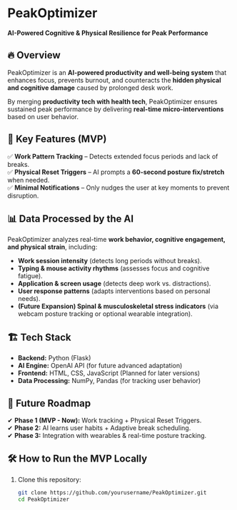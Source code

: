 # PeakOptimizer  
**AI-Powered Cognitive & Physical Resilience for Peak Performance**  

## 🔥 Overview  
PeakOptimizer is an **AI-powered productivity and well-being system** that enhances focus, prevents burnout, and counteracts the **hidden physical and cognitive damage** caused by prolonged desk work.  

By merging **productivity tech with health tech**, PeakOptimizer ensures sustained peak performance by delivering **real-time micro-interventions** based on user behavior.  

## 🚀 Key Features (MVP)  
✅ **Work Pattern Tracking** – Detects extended focus periods and lack of breaks.  
✅ **Physical Reset Triggers** – AI prompts a **60-second posture fix/stretch** when needed.  
✅ **Minimal Notifications** – Only nudges the user at key moments to prevent disruption.  

## 📊 Data Processed by the AI  
PeakOptimizer analyzes real-time **work behavior, cognitive engagement, and physical strain**, including:  
- **Work session intensity** (detects long periods without breaks).  
- **Typing & mouse activity rhythms** (assesses focus and cognitive fatigue).  
- **Application & screen usage** (detects deep work vs. distractions).  
- **User response patterns** (adapts interventions based on personal needs).  
- **(Future Expansion) Spinal & musculoskeletal stress indicators** (via webcam posture tracking or optional wearable integration).  

## 🏗️ Tech Stack  
- **Backend:** Python (Flask)  
- **AI Engine:** OpenAI API (for future advanced adaptation)  
- **Frontend:** HTML, CSS, JavaScript (Planned for later versions)  
- **Data Processing:** NumPy, Pandas (for tracking user behavior)  

## 🎯 Future Roadmap  
✔ **Phase 1 (MVP - Now):** Work tracking + Physical Reset Triggers.  
✔ **Phase 2:** AI learns user habits + Adaptive break scheduling.  
✔ **Phase 3:** Integration with wearables & real-time posture tracking.  

## 🛠️ How to Run the MVP Locally  
1. Clone this repository:  
   ```bash
   git clone https://github.com/yourusername/PeakOptimizer.git  
   cd PeakOptimizer
